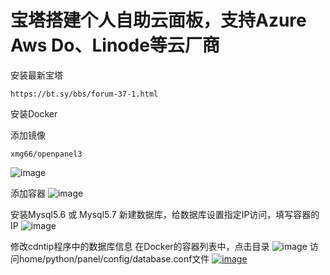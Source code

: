 # 宝塔搭建个人自助云面板，支持Azure Aws Do、Linode等云厂商

安装最新宝塔
```
https://bt.sy/bbs/forum-37-1.html
```

安装Docker

添加镜像
```
xmg66/openpanel3
```
![image](https://user-images.githubusercontent.com/55003092/202558054-8adebdcc-f1b3-4c98-a77b-5e367ed4b380.png)

添加容器
![image](https://user-images.githubusercontent.com/55003092/202558280-837750a2-cdde-4a9f-a602-913efbf2f5bf.png)

安装Mysql5.6 或 Mysql5.7
新建数据库，给数据库设置指定IP访问，填写容器的IP
![image](https://user-images.githubusercontent.com/55003092/202558581-3549f8a6-0ad1-4b38-8570-7e9b4f24ca75.png)

修改cdntip程序中的数据库信息
在Docker的容器列表中，点击目录
![image](https://user-images.githubusercontent.com/55003092/202559414-69fd7979-cdf7-40ac-b628-7797a7b4dff9.png)
访问home/python/panel/config/database.conf文件
[![image]()](https://user-images.githubusercontent.com/55003092/202548258-b8efd278-c3df-484f-b6f9-14985742d139.png)


